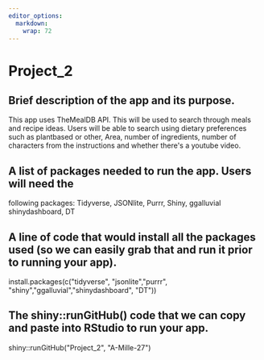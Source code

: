 ```yaml
---
editor_options: 
  markdown: 
    wrap: 72
---
```


# Project_2

## Brief description of the app and its purpose.

This app uses TheMealDB API. This will be used to search through meals
and recipe ideas. Users will be able to search using dietary preferences
such as plantbased or other, Area, number of ingredients, number of
characters from the instructions and whether there's a youtube video.

## A list of packages needed to run the app. Users will need the
following packages: Tidyverse, JSONlite, Purrr, Shiny, ggalluvial
shinydashboard, DT

## A line of code that would install all the packages used (so we can easily grab that and run it prior to running your app).

install.packages(c("tidyverse", "jsonlite","purrr",
"shiny","ggalluvial","shinydashboard", "DT")) 

## The shiny::runGitHub() code that we can copy and paste into RStudio to run your app.
shiny::runGitHub("Project_2", "A-Mille-27")